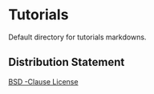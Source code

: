 # Tutorials

Default directory for tutorials markdowns.

## Distribution Statement

[BSD -Clause License](https://github.com/LADI-Dataset/ladi-tutorial/blob/master/LICENSE)